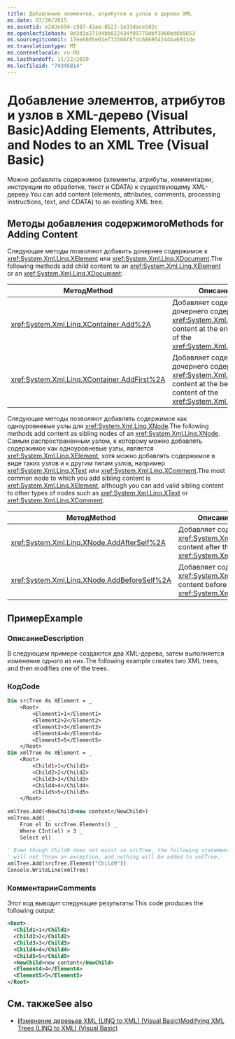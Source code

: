 ```yaml
---
title: Добавление элементов, атрибутов и узлов в дерево XML
ms.date: 07/20/2015
ms.assetid: e243e694-c987-43aa-8b22-1e33dace582c
ms.openlocfilehash: 8d3d3a27194bb022434f09778dbf3960bd0b9853
ms.sourcegitcommit: 17ee6605e01ef32506f8fdc686954244ba6911de
ms.translationtype: MT
ms.contentlocale: ru-RU
ms.lasthandoff: 11/22/2019
ms.locfileid: "74345814"
---
```

# <a name="adding-elements-attributes-and-nodes-to-an-xml-tree-visual-basic"></a><span data-ttu-id="fcb59-102">Добавление элементов, атрибутов и узлов в XML-дерево (Visual Basic)</span><span class="sxs-lookup"><span data-stu-id="fcb59-102">Adding Elements, Attributes, and Nodes to an XML Tree (Visual Basic)</span></span>
<span data-ttu-id="fcb59-103">Можно добавлять содержимое (элементы, атрибуты, комментарии, инструкции по обработке, текст и CDATA) к существующему XML-дереву.</span><span class="sxs-lookup"><span data-stu-id="fcb59-103">You can add content (elements, attributes, comments, processing instructions, text, and CDATA) to an existing XML tree.</span></span>  
  
## <a name="methods-for-adding-content"></a><span data-ttu-id="fcb59-104">Методы добавления содержимого</span><span class="sxs-lookup"><span data-stu-id="fcb59-104">Methods for Adding Content</span></span>  
 <span data-ttu-id="fcb59-105">Следующие методы позволяют добавить дочернее содержимое к <xref:System.Xml.Linq.XElement> или <xref:System.Xml.Linq.XDocument>.</span><span class="sxs-lookup"><span data-stu-id="fcb59-105">The following methods add child content to an <xref:System.Xml.Linq.XElement> or an <xref:System.Xml.Linq.XDocument>:</span></span>  
  
|<span data-ttu-id="fcb59-106">Метод</span><span class="sxs-lookup"><span data-stu-id="fcb59-106">Method</span></span>|<span data-ttu-id="fcb59-107">Описание</span><span class="sxs-lookup"><span data-stu-id="fcb59-107">Description</span></span>|  
|------------|-----------------|  
|<xref:System.Xml.Linq.XContainer.Add%2A>|<span data-ttu-id="fcb59-108">Добавляет содержимое в конце дочернего содержимого <xref:System.Xml.Linq.XContainer>.</span><span class="sxs-lookup"><span data-stu-id="fcb59-108">Adds content at the end of the child content of the <xref:System.Xml.Linq.XContainer>.</span></span>|  
|<xref:System.Xml.Linq.XContainer.AddFirst%2A>|<span data-ttu-id="fcb59-109">Добавляет содержимое в начале дочернего содержимого <xref:System.Xml.Linq.XContainer>.</span><span class="sxs-lookup"><span data-stu-id="fcb59-109">Adds content at the beginning of the child content of the <xref:System.Xml.Linq.XContainer>.</span></span>|  
  
 <span data-ttu-id="fcb59-110">Следующие методы позволяют добавлять содержимое как одноуровневые узлы для <xref:System.Xml.Linq.XNode>.</span><span class="sxs-lookup"><span data-stu-id="fcb59-110">The following methods add content as sibling nodes of an <xref:System.Xml.Linq.XNode>.</span></span> <span data-ttu-id="fcb59-111">Самым распространенным узлом, к которому можно добавлять содержимое как одноуровневые узлы, является <xref:System.Xml.Linq.XElement>, хотя можно добавлять содержимое в виде таких узлов и к другим типам узлов, например <xref:System.Xml.Linq.XText> или <xref:System.Xml.Linq.XComment>.</span><span class="sxs-lookup"><span data-stu-id="fcb59-111">The most common node to which you add sibling content is <xref:System.Xml.Linq.XElement>, although you can add valid sibling content to other types of nodes such as <xref:System.Xml.Linq.XText> or <xref:System.Xml.Linq.XComment>.</span></span>  
  
|<span data-ttu-id="fcb59-112">Метод</span><span class="sxs-lookup"><span data-stu-id="fcb59-112">Method</span></span>|<span data-ttu-id="fcb59-113">Описание</span><span class="sxs-lookup"><span data-stu-id="fcb59-113">Description</span></span>|  
|------------|-----------------|  
|<xref:System.Xml.Linq.XNode.AddAfterSelf%2A>|<span data-ttu-id="fcb59-114">Добавляет содержимое после <xref:System.Xml.Linq.XNode>.</span><span class="sxs-lookup"><span data-stu-id="fcb59-114">Adds content after the <xref:System.Xml.Linq.XNode>.</span></span>|  
|<xref:System.Xml.Linq.XNode.AddBeforeSelf%2A>|<span data-ttu-id="fcb59-115">Добавляет содержимое перед <xref:System.Xml.Linq.XNode>.</span><span class="sxs-lookup"><span data-stu-id="fcb59-115">Adds content before the <xref:System.Xml.Linq.XNode>.</span></span>|  
  
## <a name="example"></a><span data-ttu-id="fcb59-116">Пример</span><span class="sxs-lookup"><span data-stu-id="fcb59-116">Example</span></span>  
  
### <a name="description"></a><span data-ttu-id="fcb59-117">Описание</span><span class="sxs-lookup"><span data-stu-id="fcb59-117">Description</span></span>  
 <span data-ttu-id="fcb59-118">В следующем примере создаются два XML-дерева, затем выполняется изменение одного из них.</span><span class="sxs-lookup"><span data-stu-id="fcb59-118">The following example creates two XML trees, and then modifies one of the trees.</span></span>  
  
### <a name="code"></a><span data-ttu-id="fcb59-119">Код</span><span class="sxs-lookup"><span data-stu-id="fcb59-119">Code</span></span>  
  
```vb  
Dim srcTree As XElement = _  
    <Root>  
        <Element1>1</Element1>  
        <Element2>2</Element2>  
        <Element3>3</Element3>  
        <Element4>4</Element4>  
        <Element5>5</Element5>  
    </Root>  
Dim xmlTree As XElement = _  
    <Root>  
        <Child1>1</Child1>  
        <Child2>2</Child2>  
        <Child3>3</Child3>  
        <Child4>4</Child4>  
        <Child5>5</Child5>  
    </Root>  
  
xmlTree.Add(<NewChild>new content</NewChild>)  
xmlTree.Add( _  
    From el In srcTree.Elements() _  
    Where CInt(el) > 3 _  
    Select el)  
  
' Even though Child9 does not exist in srcTree, the following statement  
' will not throw an exception, and nothing will be added to xmlTree.  
xmlTree.Add(srcTree.Element("Child9"))  
Console.WriteLine(xmlTree)  
```  
  
### <a name="comments"></a><span data-ttu-id="fcb59-120">Комментарии</span><span class="sxs-lookup"><span data-stu-id="fcb59-120">Comments</span></span>  
 <span data-ttu-id="fcb59-121">Этот код выводит следующие результаты:</span><span class="sxs-lookup"><span data-stu-id="fcb59-121">This code produces the following output:</span></span>  
  
```xml  
<Root>  
  <Child1>1</Child1>  
  <Child2>2</Child2>  
  <Child3>3</Child3>  
  <Child4>4</Child4>  
  <Child5>5</Child5>  
  <NewChild>new content</NewChild>  
  <Element4>4</Element4>  
  <Element5>5</Element5>  
</Root>  
```  
  
## <a name="see-also"></a><span data-ttu-id="fcb59-122">См. также</span><span class="sxs-lookup"><span data-stu-id="fcb59-122">See also</span></span>

- [<span data-ttu-id="fcb59-123">Изменение деревьев XML (LINQ to XML) (Visual Basic)</span><span class="sxs-lookup"><span data-stu-id="fcb59-123">Modifying XML Trees (LINQ to XML) (Visual Basic)</span></span>](../../../../visual-basic/programming-guide/concepts/linq/modifying-xml-trees-linq-to-xml.md)
